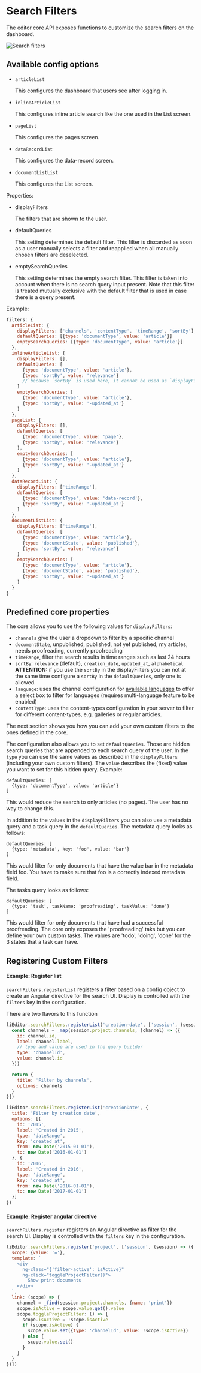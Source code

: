# Search Filters

The editor core API exposes functions to customize the search filters on the dashboard.

![Search filters](search-filters.png)


## Available config options

- `articleList`

  This configures the dashboard that users see after logging in.

- `inlineArticleList`

  This configures inline article search like the one used in the List screen.

- `pageList`

  This configures the pages screen.

- `dataRecordList`

  This configures the data-record screen.

- `documentListList`

  This configures the List screen.

Properties:

- displayFilters

  The filters that are shown to the user.

- defaultQueries

  This setting determines the default filter. This filter is discarded as
  soon as a user manually selects a filter and reapplied when all manually
  chosen filters are deselected.

- emptySearchQueries

  This setting determines the empty search filter. This filter is taken into
  account when there is no search query input present. Note that this filter is
  treated mutually exclusive with the default filter that is used in case there is
  a query present.


Example:
```js
filters: {
  articleList: {
    displayFilters: ['channels', 'contentType', 'timeRange', 'sortBy'],
    defaultQueries: [{type: 'documentType', value: 'article'}]
    emptySearchQueries: [{type: 'documentType', value: 'article'}]
  },
  inlineArticleList: {
    displayFilters: [],
    defaultQueries: [
      {type: 'documentType', value: 'article'},
      {type: 'sortBy', value: 'relevance'}
      // because `sortBy` is used here, it cannot be used as `displayFilters`
    ]
    emptySearchQueries: [
      {type: 'documentType', value: 'article'},
      {type: 'sortBy', value: '-updated_at'}
    ]
  },
  pageList: {
    displayFilters: [],
    defaultQueries: [
      {type: 'documentType', value: 'page'},
      {type: 'sortBy', value: 'relevance'}
    ],
    emptySearchQueries: [
      {type: 'documentType', value: 'article'},
      {type: 'sortBy', value: '-updated_at'}
    ]
  },
  dataRecordList: {
    displayFilters: ['timeRange'],
    defaultQueries: [
      {type: 'documentType', value: 'data-record'},
      {type: 'sortBy', value: '-updated_at'}
    ]
  },
  documentListList: {
    displayFilters: ['timeRange'],
    defaultQueries: [
      {type: 'documentType', value: 'article'},
      {type: 'documentState', value: 'published'},
      {type: 'sortBy', value: 'relevance'}
    ]
    emptySearchQueries: [
      {type: 'documentType', value: 'article'},
      {type: 'documentState', value: 'published'},
      {type: 'sortBy', value: '-updated_at'}
    ]
  }
}
```

## Predefined core properties

The core allows you to use the following values for `displayFilters`:
- `channels` give the user a dropdown to filter by a specific channel
- `documentState`, unpublished, published, not yet published, my articles, needs proofreading, currently proofreading
- `timeRange`, filter the search results in time ranges such as last 24 hours
- `sortBy`: `relevance` (default), `creation_date`, `updated_at`, `alphabetical`  
  **ATTENTION:** if you use the `sortBy` in the displayFilters you can not at the same time configure a `sortBy` in the `defaultQueries`, only one is allowed.
- `language`: uses the channel configuration for [available languages](../server-configuration/channel-config.md) to offer a select box to filter for languages (requires multi-language feature to be enabled)
- `contentType`: uses the content-types configuration in your server to filter for different content-types, e.g. galleries or regular articles.

The next section shows you how you can add your own custom filters to the ones defined in the core.

The configuration also allows you to set `defaultQueries`. Those are hidden search queries that are appended to each search query of the user. In the `type` you can use the same values as described in the `displayFilters` (including your own custom filters). The `value` describes the (fixed) value you want to set for this hidden query. Example:

```
defaultQueries: [
  {type: 'documentType', value: 'article'}
]
```

This would reduce the search to only articles (no pages). The user has no way to change this.

In addition to the values in the `displayFilters` you can also use a metadata query and a task query in the `defaultQueries`. The metadata query looks as follows:

```
defaultQueries: [
  {type: 'metadata', key: 'foo', value: 'bar'}
]
```

This would filter for only documents that have the value bar in the metadata field foo. You have to make sure that foo is a correctly indexed metadata field.

The tasks query looks as follows:

```
defaultQueries: [
  {type: 'task', taskName: 'proofreading', taskValue: 'done'}
]
```

This would filter for only documents that have had a successful proofreading. The core only exposes the 'proofreading' taks but you can define your own custom tasks. The values are 'todo', 'doing', 'done' for the 3 states that a task can have.

## Registering Custom Filters

#### Example: Register list

`searchFilters.registerList` registers a filter based on a config object to create an Angular directive for the search UI.
Display is controlled with the `filters` key in the configuration.

There are two flavors to this function

```js
liEditor.searchFilters.registerList('creation-date', ['session', (session) => {
  const channels = _map(session.project.channels, (channel) => ({
    id: channel.id,
    label: channel.label,
    // type and value are used in the query builder
    type: 'channelId',
    value: channel.id
  }))

  return {
    title: 'Filter by channels',
    options: channels
  }
}])

liEditor.searchFilters.registerList('creationDate', {
  title: 'Filter by creation date',
  options: [{
    id: '2015',
    label: 'Created in 2015',
    type: 'dateRange',
    key: 'created_at',
    from: new Date('2015-01-01'),
    to: new Date('2016-01-01')
  }, {
    id: '2016',
    label: 'Created in 2016',
    type: 'dateRange',
    key: 'created_at',
    from: new Date('2016-01-01'),
    to: new Date('2017-01-01')
  }]
})
```

#### Example: Register angular directive

`searchFilters.register` registers an Angular directive as filter for the search UI.
Display is controlled with the `filters` key in the configuration.

```js
liEditor.searchFilters.register('project', ['session', (session) => ({
  scope: {value: '='},
  template: `
    <div
      ng-class="{'filter-active': isActive}"
      ng-click="toggleProjectFilter()">
        Show print documents
    </div>
  `,
  link: (scope) => {
    channel = _find(session.project.channels, {name: 'print'})
    scope.isActive = scope.value.get().value
    scope.toggleProjectFilter: () => {
      scope.isActive = !scope.isActive
      if (scope.isActive) {
        scope.value.set({type: 'channelId', value: !scope.isActive})
      } else {
        scope.value.set()
      }
    }
  }
})])
```
